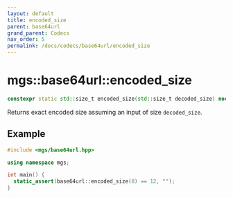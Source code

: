 ```yaml
---
layout: default
title: encoded_size
parent: base64url
grand_parent: Codecs
nav_order: 5
permalink: /docs/codecs/base64url/encoded_size
---
```


# mgs::base64url::encoded_size

```cpp
constexpr static std::size_t encoded_size(std::size_t decoded_size) noexcept;
```

Returns exact encoded size assuming an input of size `decoded_size`.

## Example

```cpp
#include <mgs/base64url.hpp>

using namespace mgs;

int main() {
  static_assert(base64url::encoded_size(8) == 12, "");
}
```
